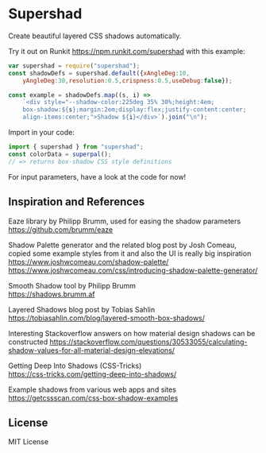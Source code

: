 # Supershad

Create beautiful layered CSS shadows automatically.

Try it out on Runkit https://npm.runkit.com/supershad with this example:

```js
var supershad = require("supershad");
const shadowDefs = supershad.default({xAngleDeg:10,
    yAngleDeg:30,resolution:0.5,crispness:0.5,useDebug:false});

const example = shadowDefs.map((s, i) => 
    `<div style="--shadow-color:225deg 35% 30%;height:4em;
    box-shadow:${s};margin:2em;display:flex;justify-content:center;
    align-items:center;">Shadow ${i}</div>`).join("\n");
```

Import in your code:

```js
import { supershad } from "supershad";
const colorData = superpal();
// => returns box-shadow CSS style definitions
```

For input parameters, have a look at the code for now!

## Inspiration and References

Eaze library by Philipp Brumm, used for easing the shadow parameters  
https://github.com/brumm/eaze

Shadow Palette generator and the related blog post by Josh Comeau, copied some example styles from it and also the UI is really big inspiration  
https://www.joshwcomeau.com/shadow-palette/  
https://www.joshwcomeau.com/css/introducing-shadow-palette-generator/

Smooth Shadow tool by Philipp Brumm  
https://shadows.brumm.af

Layered Shadows blog post by Tobias Sahlin  
https://tobiasahlin.com/blog/layered-smooth-box-shadows/

Interesting Stackoverflow answers on how material design shadows can be constructed
https://stackoverflow.com/questions/30533055/calculating-shadow-values-for-all-material-design-elevations/

Getting Deep Into Shadows (CSS-Tricks)  
https://css-tricks.com/getting-deep-into-shadows/

Example shadows from various web apps and sites  
https://getcssscan.com/css-box-shadow-examples

## License

MIT License